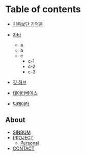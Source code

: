 # Table of contents

* [기록보단 기억을](README.md)
* [자바](java\_method.md)
  * a
  * b
  * c
    * c-1
    * c-2
    * c-3
    
* [깃 허브](undefined.md)
* [데이터베이스](undefined-1.md)
* [빅데이터](undefined-2.md)

## About

* [SINBUM](about/sinbum.md)
* [PROJECT](about/project.md)
  * [Personal](about/project/personal.md)
* [CONTACT](about/contact.md)
